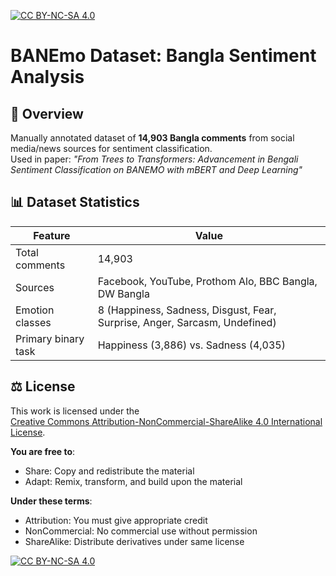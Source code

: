 [![CC BY-NC-SA 4.0][cc-badge]][cc-license]

[cc-badge]: https://img.shields.io/badge/License-CC_BY--NC--SA_4.0-lightgrey.svg
[cc-license]: https://creativecommons.org/licenses/by-nc-sa/4.0/

# BANEmo Dataset: Bangla Sentiment Analysis

## 📖 Overview
Manually annotated dataset of **14,903 Bangla comments** from social media/news sources for sentiment classification.  
Used in paper: _"From Trees to Transformers: Advancement in Bengali Sentiment Classification on BANEMO with mBERT and Deep Learning"_ 

## 📊 Dataset Statistics
| Feature              | Value              |
|----------------------|--------------------|
| Total comments       | 14,903             |
| Sources              | Facebook, YouTube, Prothom Alo, BBC Bangla, DW Bangla |
| Emotion classes      | 8 (Happiness, Sadness, Disgust, Fear, Surprise, Anger, Sarcasm, Undefined) |
| Primary binary task  | Happiness (3,886) vs. Sadness (4,035) |

## ⚖️ License  
This work is licensed under the  
[Creative Commons Attribution-NonCommercial-ShareAlike 4.0 International License][cc-license].  

**You are free to**:  
- Share: Copy and redistribute the material  
- Adapt: Remix, transform, and build upon the material  

**Under these terms**:  
- Attribution: You must give appropriate credit  
- NonCommercial: No commercial use without permission  
- ShareAlike: Distribute derivatives under same license  

[![CC BY-NC-SA 4.0][cc-badge]][cc-license]

[cc-badge]: https://img.shields.io/badge/License-CC_BY--NC--SA_4.0-lightgrey.svg
[cc-license]: https://creativecommons.org/licenses/by-nc-sa/4.0/
